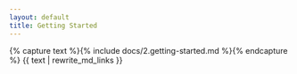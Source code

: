 ```yaml
---
layout: default
title: Getting Started
---
```


{% capture text %}{% include docs/2.getting-started.md %}{% endcapture %}
{{ text | rewrite_md_links }}
